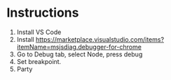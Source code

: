 # Instructions

1) Install VS Code
2) Install https://marketplace.visualstudio.com/items?itemName=msjsdiag.debugger-for-chrome
3) Go to Debug tab, select Node, press debug
4) Set breakpoint.
5) Party

